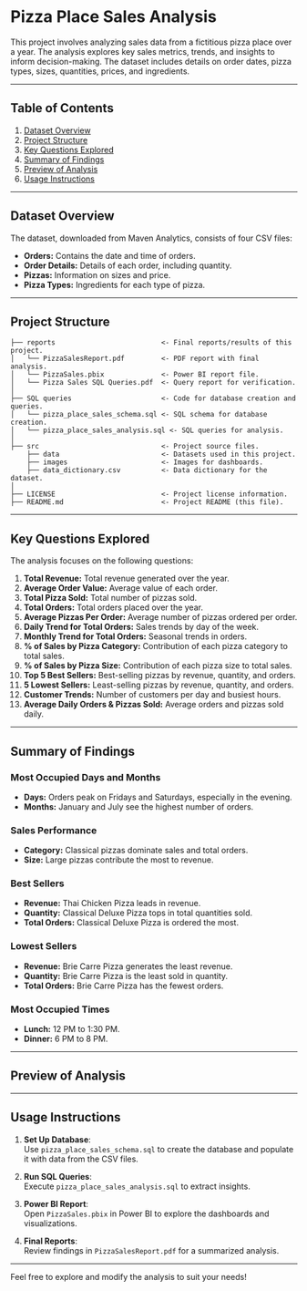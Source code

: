 # Pizza Place Sales Analysis  

This project involves analyzing sales data from a fictitious pizza place over a year. The analysis explores key sales metrics, trends, and insights to inform decision-making. The dataset includes details on order dates, pizza types, sizes, quantities, prices, and ingredients.

---

## Table of Contents
1. [Dataset Overview](#dataset-overview)  
2. [Project Structure](#project-structure)  
3. [Key Questions Explored](#key-questions-explored)  
4. [Summary of Findings](#summary-of-findings)  
5. [Preview of Analysis](#preview-of-analysis)  
6. [Usage Instructions](#usage-instructions)  

---

## Dataset Overview  

The dataset, downloaded from Maven Analytics, consists of four CSV files:  
- **Orders:** Contains the date and time of orders.  
- **Order Details:** Details of each order, including quantity.  
- **Pizzas:** Information on sizes and price.  
- **Pizza Types:** Ingredients for each type of pizza.  

---

## Project Structure  

```
├── reports                          <- Final reports/results of this project.
│   └── PizzaSalesReport.pdf         <- PDF report with final analysis.
│   └── PizzaSales.pbix              <- Power BI report file.
│   └── Pizza Sales SQL Queries.pdf  <- Query report for verification.
│
├── SQL queries                      <- Code for database creation and queries.
│   └── pizza_place_sales_schema.sql <- SQL schema for database creation.
│   └── pizza_place_sales_analysis.sql <- SQL queries for analysis.
│
├── src                              <- Project source files.
    ├── data                         <- Datasets used in this project.
    ├── images                       <- Images for dashboards.
    ├── data_dictionary.csv          <- Data dictionary for the dataset.
│
├── LICENSE                          <- Project license information.
├── README.md                        <- Project README (this file).
```

---

## Key Questions Explored  

The analysis focuses on the following questions:  
1. **Total Revenue:** Total revenue generated over the year.  
2. **Average Order Value:** Average value of each order.  
3. **Total Pizza Sold:** Total number of pizzas sold.  
4. **Total Orders:** Total orders placed over the year.  
5. **Average Pizzas Per Order:** Average number of pizzas ordered per order.  
6. **Daily Trend for Total Orders:** Sales trends by day of the week.  
7. **Monthly Trend for Total Orders:** Seasonal trends in orders.  
8. **% of Sales by Pizza Category:** Contribution of each pizza category to total sales.  
9. **% of Sales by Pizza Size:** Contribution of each pizza size to total sales.  
10. **Top 5 Best Sellers:** Best-selling pizzas by revenue, quantity, and orders.  
11. **5 Lowest Sellers:** Least-selling pizzas by revenue, quantity, and orders.  
12. **Customer Trends:** Number of customers per day and busiest hours.  
13. **Average Daily Orders & Pizzas Sold:** Average orders and pizzas sold daily.  

---

## Summary of Findings  

### Most Occupied Days and Months  
- **Days:** Orders peak on Fridays and Saturdays, especially in the evening.  
- **Months:** January and July see the highest number of orders.  

### Sales Performance  
- **Category:** Classical pizzas dominate sales and total orders.  
- **Size:** Large pizzas contribute the most to revenue.  

### Best Sellers  
- **Revenue:** Thai Chicken Pizza leads in revenue.  
- **Quantity:** Classical Deluxe Pizza tops in total quantities sold.  
- **Total Orders:** Classical Deluxe Pizza is ordered the most.  

### Lowest Sellers  
- **Revenue:** Brie Carre Pizza generates the least revenue.  
- **Quantity:** Brie Carre Pizza is the least sold in quantity.  
- **Total Orders:** Brie Carre Pizza has the fewest orders.  

### Most Occupied Times  
- **Lunch:** 12 PM to 1:30 PM.  
- **Dinner:** 6 PM to 8 PM.  

---

## Preview of Analysis  

---

## Usage Instructions  

1. **Set Up Database**:  
   Use `pizza_place_sales_schema.sql` to create the database and populate it with data from the CSV files.  

2. **Run SQL Queries**:  
   Execute `pizza_place_sales_analysis.sql` to extract insights.  

3. **Power BI Report**:  
   Open `PizzaSales.pbix` in Power BI to explore the dashboards and visualizations.  

4. **Final Reports**:  
   Review findings in `PizzaSalesReport.pdf` for a summarized analysis.  

---

Feel free to explore and modify the analysis to suit your needs!  